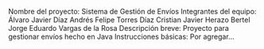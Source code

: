 Nombre del proyecto: Sistema de Gestión de Envíos
Integrantes del equipo: Álvaro Javier Díaz
                        Andrés Felipe Torres Díaz
                        Cristian Javier Herazo Bertel
                        Jorge Eduardo Vargas de la Rosa 
Descripción breve: Proyecto para gestionar envíos hecho en Java
Instrucciones básicas: Por agregar...